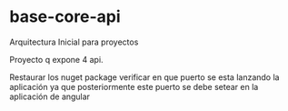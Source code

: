 # base-core-api
Arquitectura Inicial para proyectos

Proyecto q expone 4 api.

Restaurar los nuget package verificar en que puerto se esta lanzando la aplicación ya que posteriormente este puerto se debe setear en la aplicación de angular
